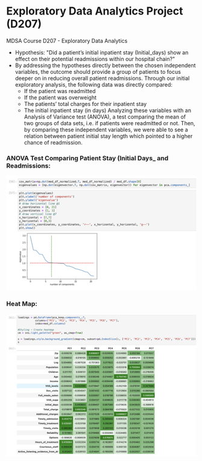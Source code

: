 # Exploratory Data Analytics Project (D207)
MDSA Course D207 - Exploratory Data Analytics
- Hypothesis: "Did a patient’s initial inpatient stay (Initial_days) show an effect on their potential readmissions within our hospital chain?"
- By addressing the hypotheses directly between the chosen independent variables, the outcome should provide a group of patients to focus deeper on in reducing overall patient readmissions.  Through our initial exploratory analysis, the following data was directly compared:
  - If the patient was readmitted
  - If the patient was overweight
  -	The patients’ total charges for their inpatient stay
  -	The initial inpatient stay (in days) 
Analyzing these variables with an Analysis of Variance test (ANOVA), a test comparing the mean of two groups of data sets, i.e. if patients were readmitted or not.  Then, by comparing these independent variables, we were able to see a relation between patient initial stay length which pointed to a higher chance of readmission.



### ANOVA Test Comparing Patient Stay (Initial Days_ and Readmissions:

![alt text](https://github.com/jasonewillis/D206DataCleaning/blob/e1d71e97672eeb90b28eec7c42970288d4947938/PCA_ScreePlot.png?raw=true "Scree Plot")


### Heat Map: 

![alt text](https://github.com/jasonewillis/D206DataCleaning/blob/e1d71e97672eeb90b28eec7c42970288d4947938/HeatMap.png?raw=true "Heat Map")

